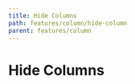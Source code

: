 ```yaml
---
title: Hide Columns
path: features/column/hide-column
parent: features/column
---
```

# Hide Columns

<div pbl-example-view="pbl-hide-columns-example-component"></div>

<div pbl-example-view="pbl-hide-columns-with-group-headers-example-component"></div>
